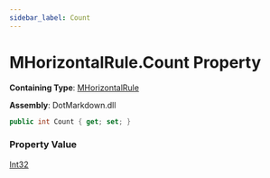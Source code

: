 ```yaml
---
sidebar_label: Count
---
```


# MHorizontalRule\.Count Property

**Containing Type**: [MHorizontalRule](../index.md)

**Assembly**: DotMarkdown\.dll

```csharp
public int Count { get; set; }
```

### Property Value

[Int32](https://docs.microsoft.com/en-us/dotnet/api/system.int32)

